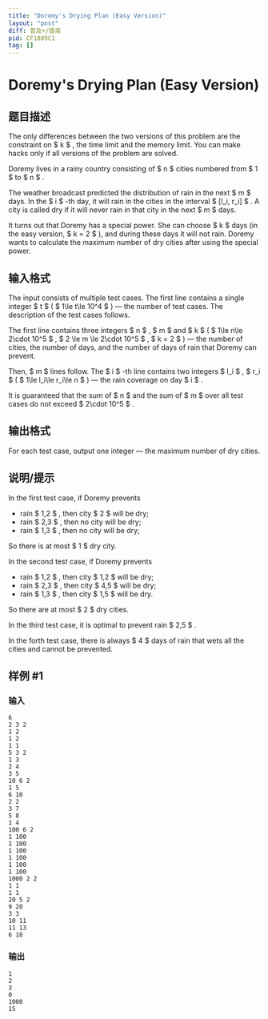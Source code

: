 ```yaml
---
title: "Doremy's Drying Plan (Easy Version)"
layout: "post"
diff: 普及+/提高
pid: CF1889C1
tag: []
---
```


# Doremy's Drying Plan (Easy Version)

## 题目描述

The only differences between the two versions of this problem are the constraint on $ k $ , the time limit and the memory limit. You can make hacks only if all versions of the problem are solved.

Doremy lives in a rainy country consisting of $ n $ cities numbered from $ 1 $ to $ n $ .

The weather broadcast predicted the distribution of rain in the next $ m $ days. In the $ i $ -th day, it will rain in the cities in the interval $ [l_i, r_i] $ . A city is called dry if it will never rain in that city in the next $ m $ days.

It turns out that Doremy has a special power. She can choose $ k $ days (in the easy version, $ k = 2 $ ), and during these days it will not rain. Doremy wants to calculate the maximum number of dry cities after using the special power.

## 输入格式

The input consists of multiple test cases. The first line contains a single integer $ t $ ( $ 1\le t\le 10^4 $ ) — the number of test cases. The description of the test cases follows.

The first line contains three integers $ n $ , $ m $ and $ k $ ( $ 1\le n\le 2\cdot 10^5 $ , $ 2 \le m \le 2\cdot 10^5 $ , $ k = 2 $ ) — the number of cities, the number of days, and the number of days of rain that Doremy can prevent.

Then, $ m $ lines follow. The $ i $ -th line contains two integers $ l_i $ , $ r_i $ ( $ 1\le l_i\le r_i\le n $ ) — the rain coverage on day $ i $ .

It is guaranteed that the sum of $ n $ and the sum of $ m $ over all test cases do not exceed $ 2\cdot 10^5 $ .

## 输出格式

For each test case, output one integer — the maximum number of dry cities.

## 说明/提示

In the first test case, if Doremy prevents

- rain $ 1,2 $ , then city $ 2 $ will be dry;
- rain $ 2,3 $ , then no city will be dry;
- rain $ 1,3 $ , then no city will be dry;

So there is at most $ 1 $ dry city.

In the second test case, if Doremy prevents

- rain $ 1,2 $ , then city $ 1,2 $ will be dry;
- rain $ 2,3 $ , then city $ 4,5 $ will be dry;
- rain $ 1,3 $ , then city $ 1,5 $ will be dry.

So there are at most $ 2 $ dry cities.

In the third test case, it is optimal to prevent rain $ 2,5 $ .

In the forth test case, there is always $ 4 $ days of rain that wets all the cities and cannot be prevented.

## 样例 #1

### 输入

```
6
2 3 2
1 2
1 2
1 1
5 3 2
1 3
2 4
3 5
10 6 2
1 5
6 10
2 2
3 7
5 8
1 4
100 6 2
1 100
1 100
1 100
1 100
1 100
1 100
1000 2 2
1 1
1 1
20 5 2
9 20
3 3
10 11
11 13
6 18
```

### 输出

```
1
2
3
0
1000
15
```

